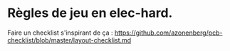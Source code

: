 # Règles de jeu en elec-hard.

Faire un checklist s'inspirant de ça : 
  https://github.com/azonenberg/pcb-checklist/blob/master/layout-checklist.md
